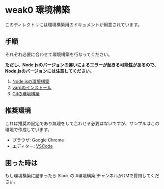 # weak0 環境構築
このディレクトリには環境構築用のドキュメントが用意されています。

## 手順
それぞれ必要に合わせて環境構築を行なってください。

**ただし、Node.jsのバージョンの違いによるエラーが起きる可能性があるので、Node.jsのバージョンには注意してください。**

1. [Node.jsの環境構築](https://github.com/sekiyan372/react-study-document/blob/main/weak0/nodejs.md)
2. [yarnのインストール](https://github.com/sekiyan372/react-study-document/blob/main/weak0/yarn.md)
3. [Gitの環境構築](https://github.com/sekiyan372/react-study-document/blob/main/weak0/git.md)

## 推奨環境
これは推奨の設定であり無理をして合わせる必要はないですが、サンプルはこの環境で作成しています。

- ブラウザ: Google Chrome
- エディター: [VSCode](https://github.com/sekiyan372/react-study-document/blob/main/weak0/vscode.md)

## 困った時は
もし環境構築に詰まったら Slack の #環境構築 チャンネルかDMで質問してください。
